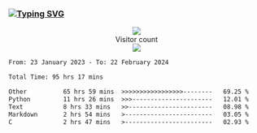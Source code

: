 ### <a href="https://git.io/typing-svg"><img src="https://readme-typing-svg.herokuapp.com?font=Fira+Code&pause=1000&width=435&lines=+Hi+%F0%9F%91%8B+There+is+Chenghow" alt="Typing SVG" /></a>
<p align="center"> 
  <img src="https://github-readme-stats.vercel.app/api?username=chenghow&show_icons=true"><br>
  Visitor count<br>
  <img src="https://profile-counter.glitch.me/chenghow/count.svg">
</p>

<!--START_SECTION:waka-->

```txt
From: 23 January 2023 - To: 22 February 2024

Total Time: 95 hrs 17 mins

Other          65 hrs 59 mins  >>>>>>>>>>>>>>>>>--------   69.25 %
Python         11 hrs 26 mins  >>>----------------------   12.01 %
Text           8 hrs 33 mins   >>-----------------------   08.98 %
Markdown       2 hrs 54 mins   >------------------------   03.05 %
C              2 hrs 47 mins   >------------------------   02.93 %
```

<!--END_SECTION:waka-->
